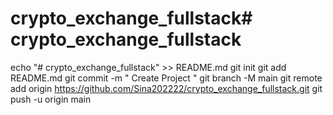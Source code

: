 # crypto_exchange_fullstack# crypto_exchange_fullstack


echo "# crypto_exchange_fullstack" >> README.md
git init
git add README.md
git commit -m " Create Project "
git branch -M main
git remote add origin https://github.com/Sina202222/crypto_exchange_fullstack.git
git push -u origin main